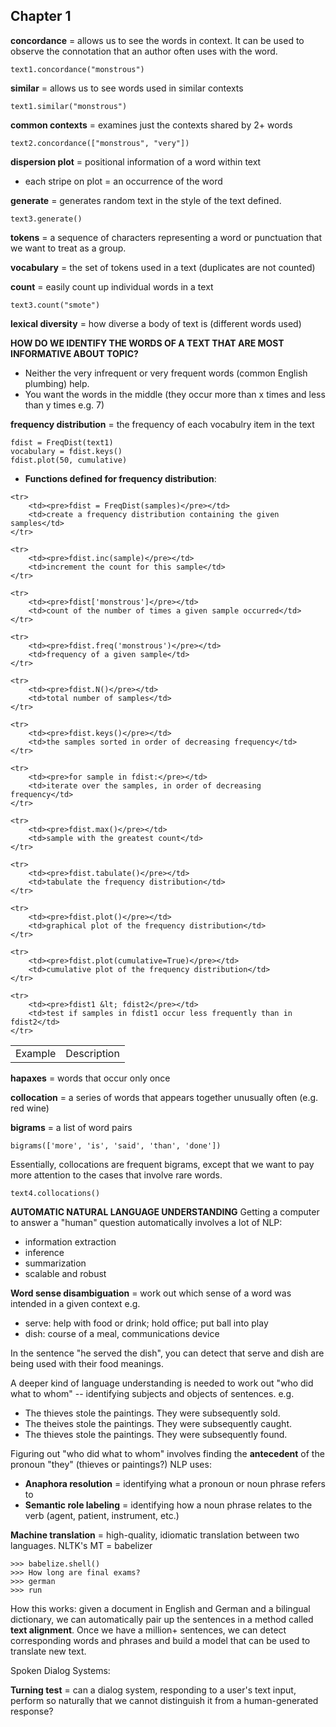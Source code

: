 Chapter 1
---
__concordance__ = allows us to see the words in context. It can be used to observe the connotation that an author often uses with the word.
```
text1.concordance("monstrous")
```

__similar__ = allows us to see words used in similar contexts
```
text1.similar("monstrous")
```

__common contexts__ = examines just the contexts shared by 2+ words
```
text2.concordance(["monstrous", "very"])
```

__dispersion plot__ = positional information of a word within text

- each stripe on plot = an occurrence of the word


__generate__ = generates random text in the style of the text defined.
```
text3.generate()
```

__tokens__ = a sequence of characters representing a word or punctuation that we want to treat as a group.


__vocabulary__ = the set of tokens used in a text (duplicates are not counted)


__count__ = easily count up individual words in a text
```
text3.count("smote")
```

__lexical diversity__ = how diverse a body of text is (different words used)


__HOW DO WE IDENTIFY THE WORDS OF A TEXT THAT ARE MOST INFORMATIVE ABOUT  TOPIC?__

- Neither the very infrequent or very frequent words (common English plumbing) help.
- You want the words in the middle (they occur more than x times and less than y times e.g. 7)


__frequency distribution__ = the frequency of each vocabulry item in the text

```
fdist = FreqDist(text1)
vocabulary = fdist.keys()
fdist.plot(50, cumulative)
```

- __Functions defined for frequency distribution__:

<table>
	<tr>
		<td>Example</td>
		<td>Description</td>
	</tr>

	<tr>
		<td><pre>fdist = FreqDist(samples)</pre></td>
		<td>create a frequency distribution containing the given samples</td>
	</tr>

	<tr>
		<td><pre>fdist.inc(sample)</pre></td>
		<td>increment the count for this sample</td>
	</tr>

	<tr>
		<td><pre>fdist['monstrous']</pre></td>
		<td>count of the number of times a given sample occurred</td>
	</tr>

	<tr>
		<td><pre>fdist.freq('monstrous')</pre></td>
		<td>frequency of a given sample</td>
	</tr>

	<tr>
		<td><pre>fdist.N()</pre></td>
		<td>total number of samples</td>
	</tr>

	<tr>
		<td><pre>fdist.keys()</pre></td>
		<td>the samples sorted in order of decreasing frequency</td>
	</tr>

	<tr>
		<td><pre>for sample in fdist:</pre></td>
		<td>iterate over the samples, in order of decreasing frequency</td>
	</tr>
		
	<tr>
		<td><pre>fdist.max()</pre></td>
		<td>sample with the greatest count</td>
	</tr>
	
	<tr>
		<td><pre>fdist.tabulate()</pre></td>
		<td>tabulate the frequency distribution</td>
	</tr>
	
	<tr>
		<td><pre>fdist.plot()</pre></td>
		<td>graphical plot of the frequency distribution</td>
	</tr>

	<tr>
		<td><pre>fdist.plot(cumulative=True)</pre></td>
		<td>cumulative plot of the frequency distribution</td>
	</tr>

	<tr>
		<td><pre>fdist1 &lt; fdist2</pre></td>
		<td>test if samples in fdist1 occur less frequently than in fdist2</td>
	</tr>
</table>


__hapaxes__ = words that occur only once


__collocation__ = a series of words that appears together unusually often (e.g. red wine)


__bigrams__ = a list of word pairs
```
bigrams(['more', 'is', 'said', 'than', 'done'])
```
Essentially, collocations are frequent bigrams, except that we want to pay more attention to the cases that involve rare words.
```
text4.collocations()
```

__AUTOMATIC NATURAL LANGUAGE UNDERSTANDING__
Getting a computer to answer a "human" question automatically involves a lot of NLP:
- information extraction
- inference
- summarization
- scalable and robust

__Word sense disambiguation__ = work out which sense of a word was intended in a given context
e.g. 
- serve: help with food or drink; hold office; put ball into play
- dish: course of a meal, communications device

In the sentence "he served the dish", you can detect that serve and dish are being used with their food meanings.

A deeper kind of language understanding is needed to work out "who did what to whom" -- identifying subjects and objects of sentences.
e.g.

- The thieves stole the paintings. They were subsequently sold.
- The theives stole the paintings. They were subsequently caught.
- The thieves stole the paintings. They were subsequently found.

Figuring out "who did what to whom" involves finding the __antecedent__ of the pronoun "they" (thieves or paintings?)
NLP uses:

- __Anaphora resolution__ = identifying what a pronoun or noun phrase refers to
- __Semantic role labeling__ = identifying how a noun phrase relates to the verb (agent, patient, instrument, etc.)

__Machine translation__ = high-quality, idiomatic translation between two languages.
NLTK's MT = babelizer

```
>>> babelize.shell()
>>> How long are final exams?
>>> german
>>> run
```

How this works: given a document in English and German and a bilingual dictionary, we can automatically pair up the sentences in a method called __text alignment__. Once we have a million+ sentences, we can detect corresponding words and phrases and build a model that can be used to translate new text.

Spoken Dialog Systems:

__Turning test__ = can a dialog system, responding to a user's text input, perform so naturally that we cannot distinguish it from a human-generated response?